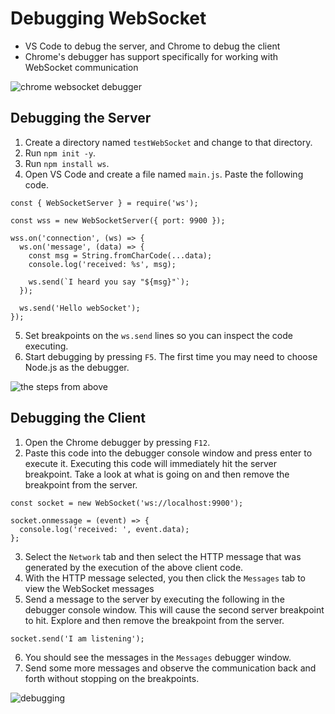 # Debugging WebSocket
- VS Code to debug the server, and Chrome to debug the client
- Chrome's debugger has support specifically for working with WebSocket communication

![chrome websocket debugger](https://github.com/webprogramming260/.github/raw/main/profile/webServices/webSocket/webServicesWebSocketDebugger.jpg)

## Debugging the Server
1. Create a directory named `testWebSocket` and change to that directory.
2. Run `npm init -y`.
3. Run `npm install ws`.
4. Open VS Code and create a file named `main.js`. Paste the following code.
```
const { WebSocketServer } = require('ws');

const wss = new WebSocketServer({ port: 9900 });

wss.on('connection', (ws) => {
  ws.on('message', (data) => {
    const msg = String.fromCharCode(...data);
    console.log('received: %s', msg);

    ws.send(`I heard you say "${msg}"`);
  });

  ws.send('Hello webSocket');
});
```
5. Set breakpoints on the `ws.send` lines so you can inspect the code executing.
6. Start debugging by pressing `F5`. The first time you may need to choose Node.js as the debugger.

![the steps from above](https://github.com/webprogramming260/.github/raw/main/profile/webServices/webSocket/webServicesWebSocketServerDebug.gif)

## Debugging the Client
1. Open the Chrome debugger by pressing `F12`.
2. Paste this code into the debugger console window and press enter to execute it. Executing this code will immediately hit the server breakpoint. Take a look at what is going on and then remove the breakpoint from the server.
```
const socket = new WebSocket('ws://localhost:9900');

socket.onmessage = (event) => {
  console.log('received: ', event.data);
};
```
3. Select the `Network` tab and then select the HTTP message that was generated by the execution of the above client code.
4. With the HTTP message selected, you then click the `Messages` tab to view the WebSocket messages
5. Send a message to the server by executing the following in the debugger console window. This will cause the second server breakpoint to hit. Explore and then remove the breakpoint from the server.
```
socket.send('I am listening');
```
6. You should see the messages in the `Messages` debugger window.
7. Send some more messages and observe the communication back and forth without stopping on the breakpoints.

![debugging](https://github.com/webprogramming260/.github/raw/main/profile/webServices/webSocket/webServicesWebSocketClientDebug.gif)